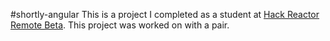 #shortly-angular
This is a project I completed as a student at [Hack Reactor Remote Beta](http://www.hackreactor.com/remote-beta). This project was worked on with a pair.

